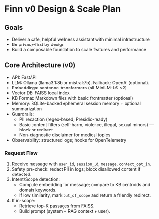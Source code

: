# Finn v0 Design & Scale Plan

## Goals
- Deliver a safe, helpful wellness assistant with minimal infrastructure
- Be privacy-first by design
- Build a composable foundation to scale features and performance

## Core Architecture (v0)
- API: FastAPI
- LLM: Ollama (llama3.1:8b or mistral:7b). Fallback: OpenAI (optional).
- Embeddings: sentence-transformers (all-MiniLM-L6-v2)
- Vector DB: FAISS local index
- KB Format: Markdown files with basic frontmatter (optional)
- Memory: SQLite-backed ephemeral session memory + optional summarization
- Guardrails:
  - PII redaction (regex-based; Presidio-ready)
  - Basic content filters (self-harm, violence, illegal, sexual minors) — block or redirect
  - Non-diagnostic disclaimer for medical topics
- Observability: structured logs; hooks for OpenTelemetry

### Request Flow
1. Receive message with `user_id`, `session_id`, `message`, `context_opt_in`.
2. Safety pre-check: redact PII in logs; block disallowed content if detected.
3. Intent/Scope detection:
   - Compute embedding for message; compare to KB centroids and domain keywords.
   - If low similarity, mark `out_of_scope` and return a friendly redirect.
4. If in-scope:
   - Retrieve top-K passages from FAISS.
   - Build prompt (system + RAG context + user).